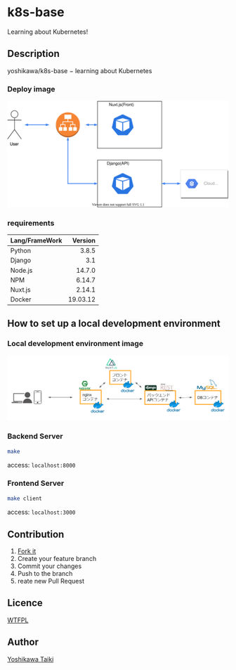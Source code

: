 # k8s-base

Learning about Kubernetes!

## Description

yoshikawa/k8s-base − learning about Kubernetes

### Deploy image

![](./images/deploy.svg)

### requirements

|Lang/FrameWork|Version|
|:--|--:|
|Python|3.8.5|
|Django|3.1|
|Node.js|14.7.0|
|NPM|6.14.7|
|Nuxt.js|2.14.1|
|Docker|19.03.12|

## How to set up a local development environment

### Local development environment image

![](./images/develop.png)

### Backend Server

```sh
make
```

access: `localhost:8000`

### Frontend Server

```sh
make client
```

access: `localhost:3000`

## Contribution

1. [Fork it](https://github.com/yoshikawa/k8s-base/fork)
2. Create your feature branch
3. Commit your changes
4. Push to the branch
5. reate new Pull Request

## Licence

[WTFPL](https://github.com/yoshikawa/k8s-base/blob/master/LICENSE)


## Author

[Yoshikawa Taiki](https://github.com/yoshikawa)